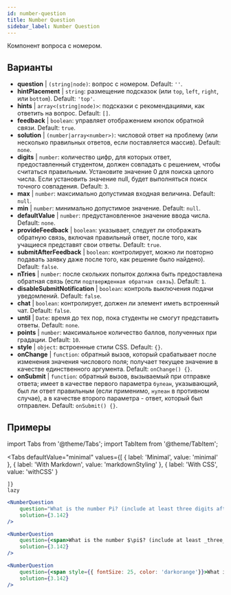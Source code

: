 ```yaml
---
id: number-question 
title: Number Question
sidebar_label: Number Question
---
```


Компонент вопроса с номером.

## Варианты

* __question__ | `(string|node)`: вопрос с номером. Default: `''`.
* __hintPlacement__ | `string`: размещение подсказок (или `top`, `left`, `right`, или `bottom`). Default: `'top'`.
* __hints__ | `array<(string|node)>`: подсказки с рекомендациями, как ответить на вопрос. Default: `[]`.
* __feedback__ | `boolean`: управляет отображением кнопок обратной связи. Default: `true`.
* __solution__ | `(number|array<number>)`: числовой ответ на проблему (или несколько правильных ответов, если поставляется массив). Default: `none`.
* __digits__ | `number`: количество цифр, для которых ответ, предоставленный студентом, должен совпадать с решением, чтобы считаться правильным. Установите значение 0 для поиска целого числа. Если установить значение null, будет выполняться поиск точного совпадения. Default: `3`.
* __max__ | `number`: максимально допустимая входная величина. Default: `null`.
* __min__ | `number`: минимально допустимое значение. Default: `null`.
* __defaultValue__ | `number`: предустановленное значение ввода числа. Default: `none`.
* __provideFeedback__ | `boolean`: указывает, следует ли отображать обратную связь, включая правильный ответ, после того, как учащиеся представят свои ответы. Default: `true`.
* __submitAfterFeedback__ | `boolean`: контролирует, можно ли повторно подавать заявку даже после того, как решение было найдено). Default: `false`.
* __nTries__ | `number`: после скольких попыток должна быть предоставлена обратная связь (если `подтвержденная обратная связь`). Default: `1`.
* __disableSubmitNotification__ | `boolean`: контроль выключения подачи уведомлений. Default: `false`.
* __chat__ | `boolean`: контролирует, должен ли элемент иметь встроенный чат. Default: `false`.
* __until__ | `Date`: время до тех пор, пока студенты не смогут представить ответы. Default: `none`.
* __points__ | `number`: максимальное количество баллов, полученных при градации. Default: `10`.
* __style__ | `object`: встроенные стили CSS. Default: `{}`.
* __onChange__ | `function`: обратный вызов, который срабатывает после изменения значения числового поля; получает текущее значение в качестве единственного аргумента. Default: `onChange() {}`.
* __onSubmit__ | `function`: обратный вызов, вызываемый при отправке ответа; имеет в качестве первого параметра `булеан`, указывающий, был ли ответ правильным (если применимо, `нулеан` в противном случае), а в качестве второго параметра - ответ, который был отправлен. Default: `onSubmit() {}`.


## Примеры

import Tabs from '@theme/Tabs';
import TabItem from '@theme/TabItem';

<Tabs
    defaultValue="minimal"
    values={[
        { label: 'Minimal', value: 'minimal' },
        { label: 'With Markdown', value: 'markdownStyling' },
        { label: 'With CSS', value: 'withCSS' }
        
    ]}
    lazy
>

<TabItem value="minimal">

```jsx live
<NumberQuestion
    question="What is the number Pi? (include at least three digits after the decimal point)"
    solution={3.142}
/>
```
</TabItem>

<TabItem value="markdownStyling">

```jsx live
<NumberQuestion
    question={<span>What is the number $\pi$? (include at least _three_ digits after the decimal point)</span>}
    solution={3.142}
/>
```
</TabItem>

<TabItem value="withCSS">

```jsx live
<NumberQuestion
    question={<span style={{ fontSize: 25, color: 'darkorange'}}>What is the number PI - three digits after the period</span>}
    solution={3.142}
/>
```
</TabItem>

</Tabs>
